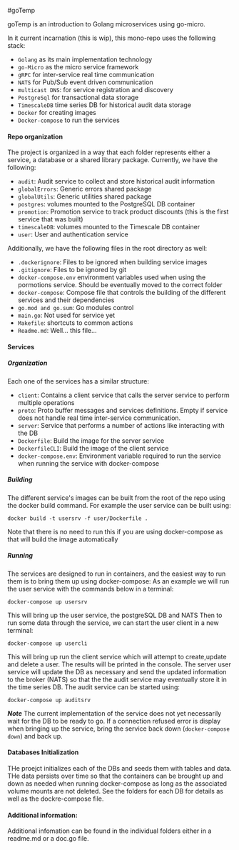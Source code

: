 #goTemp

goTemp is an introduction to Golang microservices using go-micro.

In it current incarnation (this is wip), this mono-repo uses the following stack:

- `Golang` as its main implementation technology
- `go-Micro` as the micro service framework
- `gRPC` for inter-service real time communication
- `NATS` for Pub/Sub event driven communication
- `multicast DNS`: for service registration and discovery 
- `PostgreSql` for transactional data storage
- `TimescaleDB` time series DB for historical audit data storage
- `Docker` for creating images
- `Docker-compose` to run the services

#### Repo organization

The project is organized in a way that each folder represents either a service, a database or a shared library package.
Currently, we have the following:

- `audit`: Audit service to collect and store historical audit information
- `globalErrors`: Generic errors shared package
- `globalUtils`: Generic utilities shared package
- `postgres`: volumes mounted to the PostgreSQL DB container
- `promotion`: Promotion service to track product discounts (this is the first service that was built)
- `timescaleDB`: volumes mounted to the Timescale DB container
- `user`: User and authentication service

Additionally, we have the following files in the root directory as well:
- `.dockerignore`: Files to be ignored when building service images
- `.gitignore`: Files to be ignored by git
- `docker-compose.env` environment variables used when using the pormotions service. Should be eventually moved to the correct folder
- `docker-compose`: Compose file that controls the building of the different services and their dependencies
- `go.mod and go.sum`: Go modules control
- `main.go`: Not used for service yet
- `Makefile`: shortcuts to common actions
- `Readme.md`: Well... this file...

#### Services

##### Organization

Each one of the services has a similar structure:

- `client`: Contains a client service that calls the server service to perform multiple operations
- `proto`: Proto buffer messages and services definitions. Empty if service does not handle real time inter-service communication.
- `server`: Service that performs a number of actions like interacting with the DB
- `Dockerfile`: Build the image for the server service
- `DockerfileCLI`: Build the image of the client service
- `docker-compose.env`: Environment variable required to run the service when running the service with docker-compose

##### Building

The different service's images can be built from the root of the repo using the docker build command. 
For example the user service can be built using:

`docker build -t usersrv -f user/Dockerfile . `

Note that there is no need to run this if you are using docker-compose as that will build the image automatically

##### Running

The services are designed to run in containers, and the easiest way to run them is to bring them up using docker-compose:
As an example we will run the user service with the commands below in a terminal:

`docker-compose up usersrv`

This will bring up the user service, the postgreSQL DB and NATS
Then to run some data through the service, we can start the user client in a new terminal:

`docker-compose up usercli`

This will bring up run the client service which will attempt to create,update and delete a user. The results will be printed in the console.
The server user service will update the DB as necessary and send the updated information to the broker (NATS) so that the 
the audit service may eventually store it in the time series DB. The audit service can be started using:

`docker-compose up auditsrv`

***Note*** The current implementation of the service does not yet necessarily wait for the DB to be ready to go. If
a connection refused error is display when bringing up the service, bring the service back down (`docker-compose down`) and back up.

#### Databases Initialization

THe proejct initializes each of the DBs and seeds them with tables and data. THe data persists over time so that  the  containers
can be brought up and down as needed when running docker-compose as long as the associated volume mounts are not deleted. 
See the folders for each DB for details as well as the dockre-compose file.


#### Additional information:

Additional infomation can be found in the individual folders either in a readme.md or a doc.go file.
